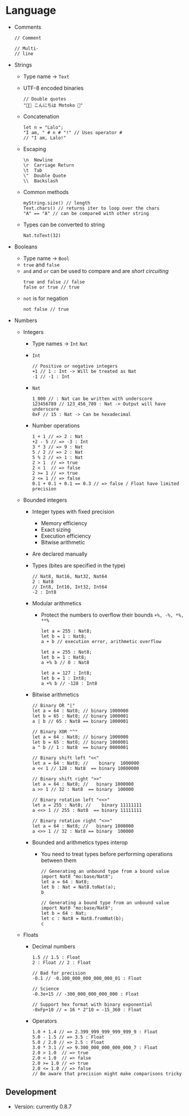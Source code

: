 # Language

-   Comments

    ```Motoko
    // Comment

    // Multi-
    // line
    ```

-   Strings

    -   Type name -> `Text`
    -   UTF-8 encoded binaries

        ```Motoko
        // Double quotes
        "👩‍💻 こんにちは Motoko 💫"
        ```

    -   Concatenation
        ```Motoko
        let n = "Lalo";
        "I am, " # n # "!" // Uses operator #
        // "I am, Lalo!"
        ```
    -   Escaping
        ```
        \n	Newline
        \r	Carriage Return
        \t	Tab
        \"	Double Quote
        \\	Backslash
        ```
    -   Common methods

        ```Motoko
        myString.size() // length
        Text.chars() // returns iter to loop over the chars
        "A" == "A" // can be compared with other string
        ```

    -   Types can be converted to string
        ```Motoko
        Nat.toText(32)
        ```

-   Booleans
    -   Type name -> `Bool`
    -   `true` and `false`
    -   `and` and `or` can be used to compare and are _short circuiting_
        ```Motoko
        true and false // false
        false or true // true
        ```
    -   `not` is for negation
        ```Motoko
        not false // true
        ```
-   Numbers

    -   Integers

        -   Type names -> `Int` `Nat`
        -   `Int`
            ```Motoko
            // Positive or negative integers
            +1 // 1 : Int -> Will be treated as Nat
            -1 // -1 : Int
            ```
        -   `Nat`

            ```Motoko
            1_000 // : Nat can be written with underscore
            123456789 // 123_456_789 : Nat -> Output will have underscore
            0xF // 15 : Nat -> Can be hexadecimal
            ```

        -   Number operations

            ```Motoko
            1 + 1 // => 2 : Nat
            +2 - 5 // => -3 : Int
            3 * 3 // => 9 : Nat
            5 / 2 // => 2 : Nat
            5 % 2 // => 1 : Nat
            2 > 1  // => true
            2 < 1  // => false
            2 >= 1 // => true
            2 <= 1 // => false
            0.1 + 0.1 + 0.1 == 0.3 // => false / Float have limited precision
            ```

    -   Bounded integers

        -   Integer types with fixed precision
            -   Memory efficiency
            -   Exact sizing
            -   Execution efficiency
            -   Bitwise arithmetic
        -   Are declared manually
        -   Types (bites are specified in the type)

            ```Motoko
            // Nat8, Nat16, Nat32, Nat64
            2 : Nat8
            // Int8, Int16, Int32, Int64
            -2 : Int8
            ```

        -   Modular arithmetics

            -   Protect the numbers to overflow their bounds `+%, -%, *%, **%`

                ```Motoko
                let a = 255 : Nat8;
                let b = 1 : Nat8;
                a + b // execution error, arithmetic overflow

                let a = 255 : Nat8;
                let b = 1 : Nat8;
                a +% b // 0 : Nat8

                let a = 127 : Int8;
                let b = 1 : Int8;
                a +% b // -128 : Int8
                ```

        -   Bitwise arithmetics

            ```Motoko
            // Binary OR "|"
            let a = 64 : Nat8; // binary 1000000
            let b = 65 : Nat8; // binary 1000001
            a | b // 65 : Nat8 == binary 1000001

            // Binary XOR "^"
            let a = 64 : Nat8; // binary 1000000
            let b = 65 : Nat8; // binary 1000001
            a ^ b // 1 : Nat8  == binary 0000001

            // Binary shift left "<<"
            let a = 64 : Nat8; //    binary  1000000
            a << 1 // 128 : Nat8  == binary 10000000

            // Binary shift right ">>"
            let a = 64 : Nat8; //   binary 1000000
            a >> 1 // 32 : Nat8  == binary  100000

            // Binary rotation left "<<>"
            let a = 255 : Nat8; //    binary 11111111
            a <<> 1 // 255 : Nat8  == binary 11111111

            // Binary rotation right "<>>"
            let a = 64 : Nat8; //   binary 1000000
            a <>> 1 // 32 : Nat8 == binary  100000
            ```

        -   Bounded and arithmetics types interop

            -   You need to treat types before performing operations between them

                ```Motoko
                // Generating an unbound type from a bound value
                import Nat8 "mo:base/Nat8";
                let a = 64 : Nat8;
                let b : Nat = Nat8.toNat(a);
                b

                // Generating a bound type from an unbound value
                import Nat8 "mo:base/Nat8";
                let b = 64 : Nat;
                let c : Nat8 = Nat8.fromNat(b);
                c
                ```

    -   Floats

        -   Decimal numbers

            ```Motoko
            1.5 // 1.5 : Float
            2 : Float // 2 : Float

            // Bad for precision
            -0.1 // -0.100_000_000_000_000_01 : Float

            // Science
            -0.3e+15 // -300_000_000_000_000 : Float

            // Support hex format with binary exponential
            -0xFp+10 // = 16 * 2^10 = -15_360 : Float
            ```

        -   Operators

            ```Motoko
            1.0 + 1.4 // => 2.399_999_999_999_999_9 : Float
            5.0 - 1.5 // => 3.5 : Float
            5.0 / 2.0 // => 2.5 : Float
            3.0 * 3.1 // => 9.300_000_000_000_000_7 : Float
            2.0 > 1.0  // => true
            2.0 < 1.0  // => false
            2.0 >= 1.0 // => true
            2.0 <= 1.0 // => false
            // Be aware that precision might make comparisons tricky
            ```

## Development

-   Version: currently 0.8.7
